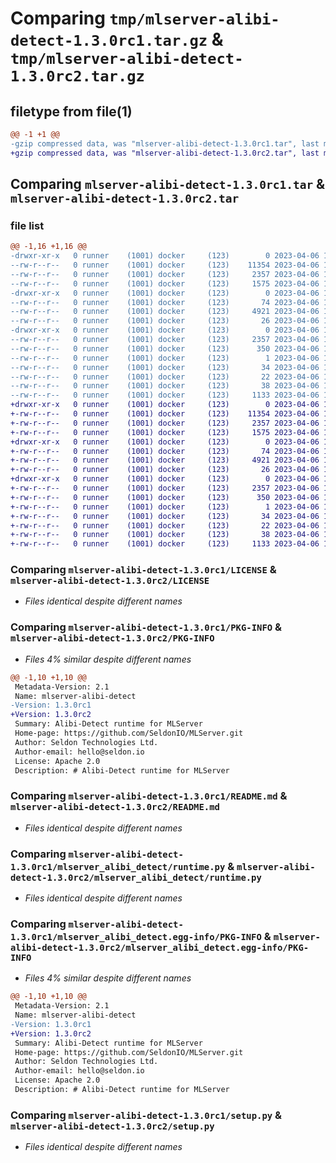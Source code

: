 # Comparing `tmp/mlserver-alibi-detect-1.3.0rc1.tar.gz` & `tmp/mlserver-alibi-detect-1.3.0rc2.tar.gz`

## filetype from file(1)

```diff
@@ -1 +1 @@
-gzip compressed data, was "mlserver-alibi-detect-1.3.0rc1.tar", last modified: Thu Apr  6 13:36:16 2023, max compression
+gzip compressed data, was "mlserver-alibi-detect-1.3.0rc2.tar", last modified: Thu Apr  6 15:39:42 2023, max compression
```

## Comparing `mlserver-alibi-detect-1.3.0rc1.tar` & `mlserver-alibi-detect-1.3.0rc2.tar`

### file list

```diff
@@ -1,16 +1,16 @@
-drwxr-xr-x   0 runner    (1001) docker     (123)        0 2023-04-06 13:36:16.733538 mlserver-alibi-detect-1.3.0rc1/
--rw-r--r--   0 runner    (1001) docker     (123)    11354 2023-04-06 13:35:44.000000 mlserver-alibi-detect-1.3.0rc1/LICENSE
--rw-r--r--   0 runner    (1001) docker     (123)     2357 2023-04-06 13:36:16.733538 mlserver-alibi-detect-1.3.0rc1/PKG-INFO
--rw-r--r--   0 runner    (1001) docker     (123)     1575 2023-04-06 13:35:44.000000 mlserver-alibi-detect-1.3.0rc1/README.md
-drwxr-xr-x   0 runner    (1001) docker     (123)        0 2023-04-06 13:36:16.729538 mlserver-alibi-detect-1.3.0rc1/mlserver_alibi_detect/
--rw-r--r--   0 runner    (1001) docker     (123)       74 2023-04-06 13:35:44.000000 mlserver-alibi-detect-1.3.0rc1/mlserver_alibi_detect/__init__.py
--rw-r--r--   0 runner    (1001) docker     (123)     4921 2023-04-06 13:35:44.000000 mlserver-alibi-detect-1.3.0rc1/mlserver_alibi_detect/runtime.py
--rw-r--r--   0 runner    (1001) docker     (123)       26 2023-04-06 13:35:44.000000 mlserver-alibi-detect-1.3.0rc1/mlserver_alibi_detect/version.py
-drwxr-xr-x   0 runner    (1001) docker     (123)        0 2023-04-06 13:36:16.729538 mlserver-alibi-detect-1.3.0rc1/mlserver_alibi_detect.egg-info/
--rw-r--r--   0 runner    (1001) docker     (123)     2357 2023-04-06 13:36:16.000000 mlserver-alibi-detect-1.3.0rc1/mlserver_alibi_detect.egg-info/PKG-INFO
--rw-r--r--   0 runner    (1001) docker     (123)      350 2023-04-06 13:36:16.000000 mlserver-alibi-detect-1.3.0rc1/mlserver_alibi_detect.egg-info/SOURCES.txt
--rw-r--r--   0 runner    (1001) docker     (123)        1 2023-04-06 13:36:16.000000 mlserver-alibi-detect-1.3.0rc1/mlserver_alibi_detect.egg-info/dependency_links.txt
--rw-r--r--   0 runner    (1001) docker     (123)       34 2023-04-06 13:36:16.000000 mlserver-alibi-detect-1.3.0rc1/mlserver_alibi_detect.egg-info/requires.txt
--rw-r--r--   0 runner    (1001) docker     (123)       22 2023-04-06 13:36:16.000000 mlserver-alibi-detect-1.3.0rc1/mlserver_alibi_detect.egg-info/top_level.txt
--rw-r--r--   0 runner    (1001) docker     (123)       38 2023-04-06 13:36:16.733538 mlserver-alibi-detect-1.3.0rc1/setup.cfg
--rw-r--r--   0 runner    (1001) docker     (123)     1133 2023-04-06 13:35:44.000000 mlserver-alibi-detect-1.3.0rc1/setup.py
+drwxr-xr-x   0 runner    (1001) docker     (123)        0 2023-04-06 15:39:42.333483 mlserver-alibi-detect-1.3.0rc2/
+-rw-r--r--   0 runner    (1001) docker     (123)    11354 2023-04-06 15:38:57.000000 mlserver-alibi-detect-1.3.0rc2/LICENSE
+-rw-r--r--   0 runner    (1001) docker     (123)     2357 2023-04-06 15:39:42.333483 mlserver-alibi-detect-1.3.0rc2/PKG-INFO
+-rw-r--r--   0 runner    (1001) docker     (123)     1575 2023-04-06 15:38:57.000000 mlserver-alibi-detect-1.3.0rc2/README.md
+drwxr-xr-x   0 runner    (1001) docker     (123)        0 2023-04-06 15:39:42.329483 mlserver-alibi-detect-1.3.0rc2/mlserver_alibi_detect/
+-rw-r--r--   0 runner    (1001) docker     (123)       74 2023-04-06 15:38:57.000000 mlserver-alibi-detect-1.3.0rc2/mlserver_alibi_detect/__init__.py
+-rw-r--r--   0 runner    (1001) docker     (123)     4921 2023-04-06 15:38:57.000000 mlserver-alibi-detect-1.3.0rc2/mlserver_alibi_detect/runtime.py
+-rw-r--r--   0 runner    (1001) docker     (123)       26 2023-04-06 15:38:57.000000 mlserver-alibi-detect-1.3.0rc2/mlserver_alibi_detect/version.py
+drwxr-xr-x   0 runner    (1001) docker     (123)        0 2023-04-06 15:39:42.329483 mlserver-alibi-detect-1.3.0rc2/mlserver_alibi_detect.egg-info/
+-rw-r--r--   0 runner    (1001) docker     (123)     2357 2023-04-06 15:39:42.000000 mlserver-alibi-detect-1.3.0rc2/mlserver_alibi_detect.egg-info/PKG-INFO
+-rw-r--r--   0 runner    (1001) docker     (123)      350 2023-04-06 15:39:42.000000 mlserver-alibi-detect-1.3.0rc2/mlserver_alibi_detect.egg-info/SOURCES.txt
+-rw-r--r--   0 runner    (1001) docker     (123)        1 2023-04-06 15:39:42.000000 mlserver-alibi-detect-1.3.0rc2/mlserver_alibi_detect.egg-info/dependency_links.txt
+-rw-r--r--   0 runner    (1001) docker     (123)       34 2023-04-06 15:39:42.000000 mlserver-alibi-detect-1.3.0rc2/mlserver_alibi_detect.egg-info/requires.txt
+-rw-r--r--   0 runner    (1001) docker     (123)       22 2023-04-06 15:39:42.000000 mlserver-alibi-detect-1.3.0rc2/mlserver_alibi_detect.egg-info/top_level.txt
+-rw-r--r--   0 runner    (1001) docker     (123)       38 2023-04-06 15:39:42.333483 mlserver-alibi-detect-1.3.0rc2/setup.cfg
+-rw-r--r--   0 runner    (1001) docker     (123)     1133 2023-04-06 15:38:57.000000 mlserver-alibi-detect-1.3.0rc2/setup.py
```

### Comparing `mlserver-alibi-detect-1.3.0rc1/LICENSE` & `mlserver-alibi-detect-1.3.0rc2/LICENSE`

 * *Files identical despite different names*

### Comparing `mlserver-alibi-detect-1.3.0rc1/PKG-INFO` & `mlserver-alibi-detect-1.3.0rc2/PKG-INFO`

 * *Files 4% similar despite different names*

```diff
@@ -1,10 +1,10 @@
 Metadata-Version: 2.1
 Name: mlserver-alibi-detect
-Version: 1.3.0rc1
+Version: 1.3.0rc2
 Summary: Alibi-Detect runtime for MLServer
 Home-page: https://github.com/SeldonIO/MLServer.git
 Author: Seldon Technologies Ltd.
 Author-email: hello@seldon.io
 License: Apache 2.0
 Description: # Alibi-Detect runtime for MLServer
```

### Comparing `mlserver-alibi-detect-1.3.0rc1/README.md` & `mlserver-alibi-detect-1.3.0rc2/README.md`

 * *Files identical despite different names*

### Comparing `mlserver-alibi-detect-1.3.0rc1/mlserver_alibi_detect/runtime.py` & `mlserver-alibi-detect-1.3.0rc2/mlserver_alibi_detect/runtime.py`

 * *Files identical despite different names*

### Comparing `mlserver-alibi-detect-1.3.0rc1/mlserver_alibi_detect.egg-info/PKG-INFO` & `mlserver-alibi-detect-1.3.0rc2/mlserver_alibi_detect.egg-info/PKG-INFO`

 * *Files 4% similar despite different names*

```diff
@@ -1,10 +1,10 @@
 Metadata-Version: 2.1
 Name: mlserver-alibi-detect
-Version: 1.3.0rc1
+Version: 1.3.0rc2
 Summary: Alibi-Detect runtime for MLServer
 Home-page: https://github.com/SeldonIO/MLServer.git
 Author: Seldon Technologies Ltd.
 Author-email: hello@seldon.io
 License: Apache 2.0
 Description: # Alibi-Detect runtime for MLServer
```

### Comparing `mlserver-alibi-detect-1.3.0rc1/setup.py` & `mlserver-alibi-detect-1.3.0rc2/setup.py`

 * *Files identical despite different names*

